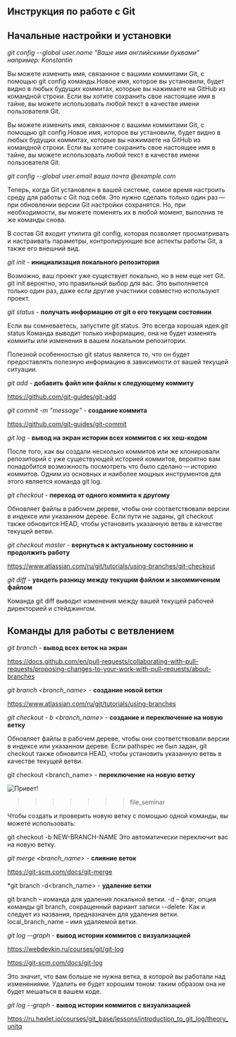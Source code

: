 ## Инструкция по работе с Git


## Начальные настройки и установки


*git config --global user.name "Ваше имя английскими буквами" например: Konstantin*


Вы можете изменить имя, связанное с вашими коммитами Git, с помощью git config команды.Новое имя, которое вы установили, будет видно в любых будущих коммитах, которые вы нажимаете на GitHub из командной строки. Если вы хотите сохранить свое настоящее имя в тайне, вы можете использовать любой текст в качестве имени пользователя Git. 

Вы можете изменить имя, связанное с вашими коммитами Git, с помощью git config.Новое имя, которое вы установили, будет видно в любых будущих коммитах, которые вы нажимаете на GitHub из командной строки. Если вы хотите сохранить свое настоящее имя в тайне, вы можете использовать любой текст в качестве имени пользователя Git. 


*git config --global user.email ваша почта @example.com*

Теперь, когда Git установлен в вашей системе, самое время настроить среду для работы с Git под себя. Это нужно сделать только один раз — при обновлении версии Git настройки сохранятся. Но, при необходимости, вы можете поменять их в любой момент, выполнив те же команды снова.

В состав Git входит утилита git config, которая позволяет просматривать и настраивать параметры, контролирующие все аспекты работы Git, а также его внешний вид. 


*git init* - **инициализация локального репозитория**

Возможно, ваш проект уже существует локально, но в нем еще нет Git. git init вероятно, это правильный выбор для вас. Это выполняется только один раз, даже если другие участники совместно используют проект.

*git status* - **получать информацию от git о его текущем состоянии**

Если вы сомневаетесь, запустите git status. Это всегда хорошая идея.git status Команда выводит только информацию, она не будет изменять коммиты или изменения в вашем локальном репозитории.

Полезной особенностью git status является то, что он будет предоставлять полезную информацию в зависимости от вашей текущей ситуации. 

*git add* - **добавить файл или файлы к следующему коммиту**

https://github.com/git-guides/git-add

*git commit -m "message"* - **создание коммита**

https://github.com/git-guides/git-commit

*git log* - **вывод на экран истории всех коммитов с их хеш-кодом**

После того, как вы создали несколько коммитов или же клонировали репозиторий с уже существующей историей коммитов, вероятно вам понадобится возможность посмотреть что было сделано — историю коммитов. Одним из основных и наиболее мощных инструментов для этого является команда git log.

*git checkout* - **переход от одного коммита к другому**

Обновляет файлы в рабочем дереве, чтобы они соответствовали версии в индексе или указанном дереве. Если пути не заданы, git checkout также обновится HEAD, чтобы установить указанную ветвь в качестве текущей ветви.

*git checkout master* - **вернуться к актуальному состоянию и продолжить работу**

https://www.atlassian.com/ru/git/tutorials/using-branches/git-checkout

*git diff* - **увидеть разницу между текущим файлом и закоммиченым файлом**

Команда git diff выводит изменения между вашей текущей рабочей директорией и стейджингом.

## Команды для работы с ветвлением 

*git branch* - **вывод всех веток на экран**

https://docs.github.com/en/pull-requests/collaborating-with-pull-requests/proposing-changes-to-your-work-with-pull-requests/about-branches

*git branch <branch_name>* - **создание новой ветки**

https://www.atlassian.com/ru/git/tutorials/using-branches

*git checkout - b <branch_name>* - **создание и переключение на новую ветку**


Обновляет файлы в рабочем дереве, чтобы они соответствовали версии в индексе или указанном дереве. Если pathspec не был задан, git checkout также обновится HEAD, чтобы установить указанную ветвь в качестве текущей ветви.

git checkout <branch_name> - **переключение на новую ветку**


![Привет!](git+checkout.jpg)
>>>>>>> file_seminar

Чтобы создать и проверить новую ветку с помощью одной команды, вы можете использовать:


git checkout -b NEW-BRANCH-NAME
Это автоматически переключит вас на новую ветку.

*git merge <branch_name>* - **слияние веток** 

https://git-scm.com/docs/git-merge

*git branch -d<branch_name> - **удаление ветки**


git branch – команда для удаления локальной ветки.
-d – флаг, опция команды git branch, сокращенный вариант записи --delete. Как и следует из названия, предназначен для удаления ветки.
local_branch_name – имя удаляемой ветки.


*git log --graph* - **вывод истории коммитов с визуализацией**

https://webdevkin.ru/courses/git/git-log

https://git-scm.com/docs/git-log

Это значит, что вам больше не нужна ветка, в которой вы работали над изменениями. Удалить ее будет хорошим тоном: таким образом она не будет мешаться в вашем коде.

*git log --graph* - **вывод истории коммитов с визуализацией**


https://ru.hexlet.io/courses/git_base/lessons/introduction_to_git_log/theory_unitq

